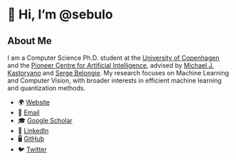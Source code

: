 # 👋 Hi, I’m @sebulo

## About Me
I am a Computer Science Ph.D. student at the [University of Copenhagen](https://di.ku.dk/) and the [Pioneer Centre for Artificial Intelligence](https://www.aicentre.dk/), advised by [Michael J. Kastoryano](https://mkastoryano.com/) and [Serge Belongie](https://sergebelongie.github.io/). My research focuses on Machine Learning and Computer Vision, with broader interests in efficient machine learning and quantization methods.

- 🌍 [Website](https://sebulo.github.io/)
- 📧 [Email](mailto:sebastianloeschcke@gmail.com)
- 🎓 [Google Scholar](https://scholar.google.com/citations?user=_aM-ud8AAAAJ&hl=en)
- 💼 [LinkedIn](https://www.linkedin.com/in/sebastian-loeschcke/)
- 🖥️ [GitHub](https://github.com/sebulo/)
- 🐦 [Twitter](https://twitter.com/sloeschcke)
